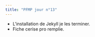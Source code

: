 ```yaml
---
title: "PFMP jour n°13"
---
```


- L'installation de Jekyll je les terminer.
- Fiche cerise pro remplie.
